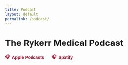 ```yaml
---
title: Podcast
layout: default
permalink: /podcast/
---
```


<h1>The Rykerr Medical Podcast</h1>

<!-- External platform links -->
<div style="margin: 1rem 0; display: flex; gap: 1.5rem; flex-wrap: wrap;">
  <a href="https://podcasts.apple.com/us/podcast/the-rykerr-medical-podcast/id1570765323" target="_blank" style="text-decoration: none; color: #a31232; font-family: 'Black Ground', sans-serif; font-weight: bold; display: flex; align-items: center; gap: 0.4rem;">
    🎧 <span>Apple Podcasts</span>
  </a>
  <a href="https://open.spotify.com/show/73oflsb0c9M5iwHw07MxdP?" target="_blank" style="text-decoration: none; color: #a31232; font-family: 'Black Ground', sans-serif; font-weight: bold; display: flex; align-items: center; gap: 0.4rem;">
    🎧 <span>Spotify</span>
  </a>
</div>


<div id="latest-episode" style="max-width: 800px; margin: 2rem auto;"></div>
<div id="episode-grid" class="episode-grid"></div>


<script>
async function loadFeed() {
  const CORS_PROXY = "https://api.allorigins.win/raw?url=";
  const feedUrl = "https://rykerrmedical.github.io/landing/feed.xml";

  try {
    const resp = await fetch(CORS_PROXY + encodeURIComponent(feedUrl));
    const xmlText = await resp.text();
    const parser = new DOMParser();
    const xml = parser.parseFromString(xmlText, "application/xml");
    const items = xml.querySelectorAll("item");

    const latestContainer = document.getElementById("latest-episode");
    const gridContainer = document.getElementById("episode-grid");

    items.forEach((item, i) => {
      const title = item.querySelector("title")?.textContent || "Untitled";
      const link = item.querySelector("link")?.textContent;
      const enclosure = item.querySelector("enclosure");
      const audioUrl = enclosure?.getAttribute("url");
      const pubDateRaw = item.querySelector("pubDate")?.textContent;
      const pubDate = pubDateRaw ? new Date(pubDateRaw).toDateString() : "";
      
      function stripHtml(input) {
        const tmp = document.createElement("div");
        tmp.innerHTML = input;
        return tmp.textContent || tmp.innerText || "";
      }

      const rawDesc = item.querySelector("description")?.textContent || "";
      const description = stripHtml(rawDesc);

      let image = null;
      const itunesImage = item.getElementsByTagName("itunes:image")[0];
      if (itunesImage) {
        image = itunesImage.getAttribute("href");
      } else {
        const mediaContent = item.getElementsByTagName("media:content")[0];
        image = mediaContent?.getAttribute("url") || null;
      }

      const div = document.createElement("div");

      if (i === 0) {
        // === Featured episode layout ===
        div.innerHTML = `
          <h2>${title}</h2>
          <small>${pubDate}</small><br>
          ${image ? `<img src="${image}" alt="${title}" style="display:block; margin:1rem auto; width:100%; max-width:320px; height:auto; border-radius:12px;" loading="lazy">` : ""}
          ${audioUrl ? `<audio controls src="${audioUrl}" style="width:100%; margin-bottom:1rem;"></audio>` : ""}
          <p style="line-height:1.5;">${description.length > 400 ? description.slice(0, 400) + '...' : description}</p>
          ${description.length > 400 ? `<button class="read-more" data-full="${encodeURIComponent(description)}" style="background: none; border: none; color: #a31232; cursor: pointer;">read more</button>` : ""}
          <hr style="margin-top: 2rem;">
        `;
        latestContainer.appendChild(div);
      } else {
        // === Older episode cards ===
        div.classList.add("episode-card");

        if (image) {
          const img = document.createElement("img");
          img.src = image;
          img.alt = title;
          img.loading = "lazy";
          div.appendChild(img);
        }

        const titleEl = document.createElement("h4");
        titleEl.textContent = title;
        div.appendChild(titleEl);

        const dateEl = document.createElement("small");
        dateEl.textContent = pubDate;
        div.appendChild(dateEl);

        if (audioUrl) {
          const audio = document.createElement("audio");
          audio.controls = true;
          audio.src = audioUrl;
          div.appendChild(audio);
        }

        if (description) {
          const short = description.length > 300 ? description.slice(0, 300) + "..." : description;
          const descP = document.createElement("p");
          descP.textContent = short;
          div.appendChild(descP);

          if (description.length > 300) {
            const btn = document.createElement("button");
            btn.textContent = "read more";
            btn.style.background = "none";
            btn.style.border = "none";
            btn.style.color = "#a31232";
            btn.style.cursor = "pointer";
            btn.onclick = () => {
              descP.textContent = description;
              btn.remove();
            };
            div.appendChild(btn);
          }
        }

        gridContainer.appendChild(div);
      }
    });
  } catch (err) {
    document.getElementById("episode-list").textContent = "Error loading episodes.";
    console.error(err);
  }
}

document.addEventListener("DOMContentLoaded", loadFeed);

document.addEventListener("click", function (e) {
  if (e.target.matches(".read-more")) {
    const btn = e.target;
    const fullText = decodeURIComponent(btn.getAttribute("data-full"));
    const para = btn.previousElementSibling;
    if (para) para.textContent = fullText;
    btn.remove();
  }
});


</script>

